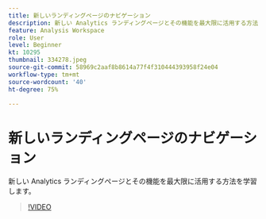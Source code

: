```yaml
---
title: 新しいランディングページのナビゲーション
description: 新しい Analytics ランディングページとその機能を最大限に活用する方法を学習します。
feature: Analysis Workspace
role: User
level: Beginner
kt: 10295
thumbnail: 334278.jpeg
source-git-commit: 58969c2aaf8b8614a77f4f310444393958f24e04
workflow-type: tm+mt
source-wordcount: '40'
ht-degree: 75%

---
```



# 新しいランディングページのナビゲーション

新しい Analytics ランディングページとその機能を最大限に活用する方法を学習します。

>[!VIDEO](https://video.tv.adobe.com/v/334278/?quality=12&learn=on)
